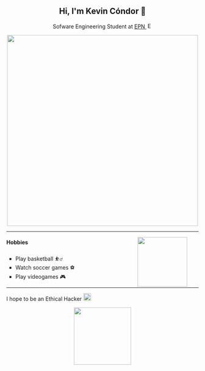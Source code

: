 <h2 align='center'> Hi, I'm Kevin Cóndor 🏀</h2>

<p align='center'>
    Sofware Engineering Student at <a href = 'https://www.epn.edu.ec'> EPN </a> <img src = 'https://upload.wikimedia.org/wikipedia/commons/8/8c/Escudo_de_la_Escuela_Polit%C3%A9cnica_Nacional.png' alt = 'EPN logo' width='15px'heigth = '10px'>        
</p>

<p align='center'>
<img src='https://camo.githubusercontent.com/73c72305fbf10965303383206fafa2dc818937fefed90348b5ff10efca01e97a/68747470733a2f2f7777772e6d6574726f65637561646f722e636f6d2e65632f726573697a65722f75324b4a72356b6d74383032366c3969327a4e52444574354130553d2f3130323478302f66696c746572733a666f726d6174286a7067293a7175616c697479283730292f636c6f756466726f6e742d75732d656173742d312e696d616765732e6172637075626c697368696e672e636f6d2f6d6574726f776f726c646e6577732f494a58365347365455524154544a564643374d4e55334c4245342e6a7067' width='500px'>
</p>

<hr>

<img align="right" height="130px" style="margin-right:30px; margin-left:40px" src="https://mir-s3-cdn-cf.behance.net/project_modules/max_1200/2712bd29493563.55f6ec5e98924.jpg">

<h4>Hobbies</h4>

<ul>
    <li type='square'> Play basketball ⛹️‍♂️ </li>
    <li type='square'> Watch soccer games ⚽ </li> 
    <li type='square'> Play videogames 🎮 </li>
</ul>

<hr>

<p>
    I hope to be an Ethical Hacker <img src = 'https://www.eltiempo.com/files/image_640_428/uploads/2017/06/27/595317e8f0820.jpeg' width='20px'>
</p>
<p align='center'>
    <img src='https://ih1.redbubble.net/image.1016924547.2059/st,small,507x507-pad,600x600,f8f8f8.jpg' width='150px'>
</p>